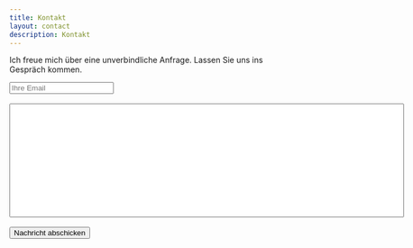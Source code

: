 ```yaml
---
title: Kontakt
layout: contact
description: Kontakt
---
```


Ich freue mich über eine unverbindliche Anfrage. Lassen Sie uns ins Gespräch kommen.

<form accept-charset="UTF-8" action="https://formkeep.com/f/exampletoken" method="POST">
  <input type="email" name="email" placeholder="Ihre Email">
  <br>
  <br>
  <input type="text" name="name" style="height: 202px; width : 700px;" placeholder="">
  <input type="hidden" name="utf8" value="✓">
  <br>
  <br>
  <button type="submit">Nachricht abschicken</button>
</form>